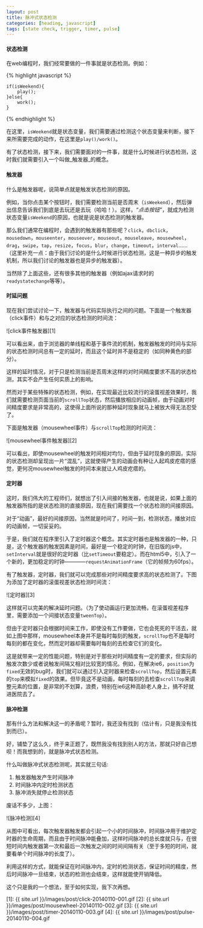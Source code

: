 ```yaml
---
layout: post
title: 脉冲式状态检测
categories: [heading, javascript]
tags: [state check, trigger, timer, pulse]
---
```



#### 状态检测

在web编程时，我们经常要做的一件事就是状态检测。例如：

{% highlight javascript %}

    if(isWeekend){
        play();
    }else{
        work();
    }

{% endhighlight %}

在这里，`isWeekend`就是状态变量，我们需要通过检测这个状态变量来判断，接下来所需要完成的动作，在这里是`play()/work()`。

有了状态检测，接下来，我们需要面对的一件事，就是什么时候进行状态检测，这时我们就需要引入一个叫做_触发器_的概念。


#### 触发器

什么是触发器呢，说简单点就是触发状态检测的原因。

例如，当你点击某个按钮时，我们需要检测当前是否周末（`isWeekend`），然后弹出信息告诉我们到底是去玩还是去玩（哈哈！）。这样，_“点击按钮”_，就成为检测状态变量`isWeekend`的原因，也就是说是状态检测的触发器。

那么我们通常在编程时，会遇到的触发器有那些呢？`click`，`dbclick`，`mousedown`，`mouseenter`，`mouseover`，`mouseout`，`mouseleave`，`mousewheel`，`drag`，`swipe`，`tap`，`resize`，`focus`，`blur`，`change`，`timeout`，`interval`......（这里补充一点：由于我们讨论的是什么时候进行状态检测，这是一种异步的触发机制，所以我们讨论的触发器也是异步的触发器）。

当然除了上面这些，还有很多其他的触发器（例如ajax请求时的`readystatechange`等等）。


#### 时延问题

现在我们尝试讨论一下，触发器与代码实际执行之间的问题。下面是一个触发器（click事件）和与之对应的状态检测的时间流：

![click事件触发器][1]

可以看出来，由于浏览器的单线程和基于事件流的机制，触发器触发的时间与实际的状态检测时间总有一定的延时，而且这个延时并不是稳定的（如同种黄色的部分）。

这样的延时情况，对于只是检测当前是否周末这样的对时间精度要求不高的状态检测，其实不会产生任何实质上的影响。

然而对于某些特殊的状态检测，例如，在实现最近比较流行的滚蛋视差效果时，我们就需要检测页面当前的`scrollTop`状态，然后播放相应的动画帧，由于动画对时间精度要求是非常高的，这使得上面所说的那种延时现象就马上被放大得无法忍受了。

下面是触发器（mousewheel事件）与`scrollTop`检测的时间流：

![mousewheel事件触发器][2]

可以看出，即使mousewheel的触发时间相对均匀，但由于延时现象的原因，实际的状态检测却呈现出一片“混乱”，这就使得产生的动画会有种让人起鸡皮疙瘩的感觉，更何况mousewheel触发的时间本来就让人鸡皮疙瘩的。


#### 定时器

这时，我们伟大的工程师们，就想出了引入间接的触发器，也就是说，如果上面的触发器所指的是状态检测的直接原因，现在我们需要找一个状态检测的间接原因。

对于“动画”，最好的间接原因，当然就是时间了，时间一到，检测状态，播放对应的动画帧，一切妥妥的。

于是，我们就在程序里引入了定时器这个概念。其实定时器也是触发器的一种，只是，这个触发器的触发因素是时间，最好是一个稳定的时钟，在旧版的js中，`setInterval`就是很好的定时器（比`setTimeout`要稳定）。而在html5中，引入了一个新的，更加稳定的时钟————`requestAnimationFrame`（它的帧频为60fps）。

有了触发器，定时器，我们就可以完成那些对时间精度要求高的状态检测了。下图为添加了定时器的滚蛋视差状态检测时间流：

![定时器][3]

这样就可以完美的解决延时问题。（为了使动画运行更加流畅，在滚蛋视差程序里，需要添加一个间接状态变量`tweenTop`）。

但由于定时器只会根据时间来工作，即使没有工作要做，它也会死死的干活去，就如上图中那样，mousewheel本身并不是每时每刻的触发，`scrollTop`也不是每时每刻的都在变化，然而定时器却需要每时每刻的去检查它们的变化。

这是就带来一定的性能问题，特别是对于那些对时间精度有一定的要求，但实际的触发次数少或者说触发间隔又相对比较宽的情况。例如，在解决ie6，`position`为`fixed`无效的bug时，我们就可以通过引入定时器来检查`scrollTop`，然后设置元素的`top`来模拟`fixed`的效果。但毕竟这不是动画，每时每刻的去检查`scrollTop`来调整元素的位置，是非常的不划算，浪费，特别在ie6这种高龄老人身上，搞不好就进医院去了。


#### 脉冲检测

那有什么方法和解决这一的矛盾呢？暂时，我还没有找到（估计有，只是我没有找到而已）。

好，铺垫了这么久，终于来正题了，既然我没有找到别人的方法，那就只好自己想呗！而我想到的，就是脉冲式状态检测。

什么叫做脉冲式状态检测呢，其实就三句话:

1.  触发器触发产生时间脉冲
2.  时间脉冲内定时检测状态
3.  脉冲消失就停止检测状态

废话不多少，上图：

![脉冲检测][4]

从图中可看出，每次触发器触发都会引起一个小的时间脉冲，时间脉冲用于维护定时器的生命周期，而且由于时间脉冲能叠加，这样时间脉冲的总长度就只与，在很短时间内触发器第一次和最后一次触发之间的时间间隔有关（至于多短的时间，就要看单个时间脉冲的长度了）。

利用这样的方式，就能保证在时间脉冲内，定时的检测状态，保证时间的精度，然后时间脉冲一旦结束，状态的检测也会结束，这样就能使开销降低。

这个只是我的一个想法，至于如何实现，我下次再想。


[1]: {{ site.url }}/images/post/click-20140110-001.gif
[2]: {{ site.url }}/images/post/mousewheel-20140110-002.gif
[3]: {{ site.url }}/images/post/timer-20140110-003.gif
[4]: {{ site.url }}/images/post/pulse-20140110-004.gif